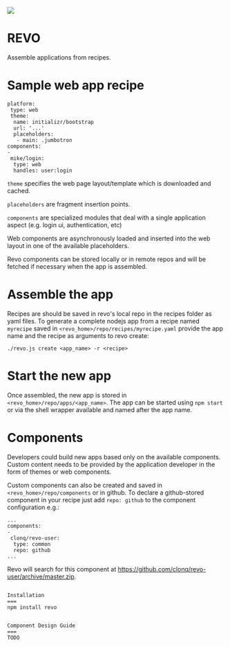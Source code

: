 
![](https://travis-ci.org/clonq/revo.svg?branch=master)
 
REVO
===

Assemble applications from recipes.

Sample web app recipe
===
```
platform:
 type: web
 theme:
  name: initializr/bootstrap
  url: '...'
  placeholders:
   - main: .jumbotron
components:
-
 mike/login:
  type: web
  handles: user:login
```
`theme` specifies the web page layout/template which is downloaded and cached. 

`placeholders` are fragment insertion points.

`components` are specialized modules that deal with a single application aspect (e.g. login ui, authentication, etc)  

Web components are asynchronously loaded and inserted into the web layout in one of the available placeholders.

Revo components can be stored locally or in remote repos and will be fetched if necessary when the app is assembled.


Assemble the app
===
Recipes are should be saved in revo's local repo in the recipes folder as yaml files. To generate a complete nodejs app from a recipe named `myrecipe` saved in `<revo_home>/repo/recipes/myrecipe.yaml` provide the app name and the recipe as arguments to revo create:  

```
./revo.js create <app_name> -r <recipe>
```

Start the new app
===
Once assembled, the new app is stored in `<revo_home>/repo/apps/<app_name>`. The app can be started using `npm start` or via the shell wrapper available and named after the app name.
 

Components
===
Developers could build new apps based only on the available components. Custom content needs to be provided by the application developer in the form  of themes or web components.

Custom components can also be created and saved in `<revo_home>/repo/components` or in github. To declare a github-stored component in your recipe just add `repo: github` to the component configuration e.g.:

```
...
components:
-
 clonq/revo-user:
  type: common
  repo: github
...  
```

Revo will search for this component at https://github.com/clonq/revo-user/archive/master.zip.
```

Installation
===
npm install revo


Component Design Guide
===
TODO
